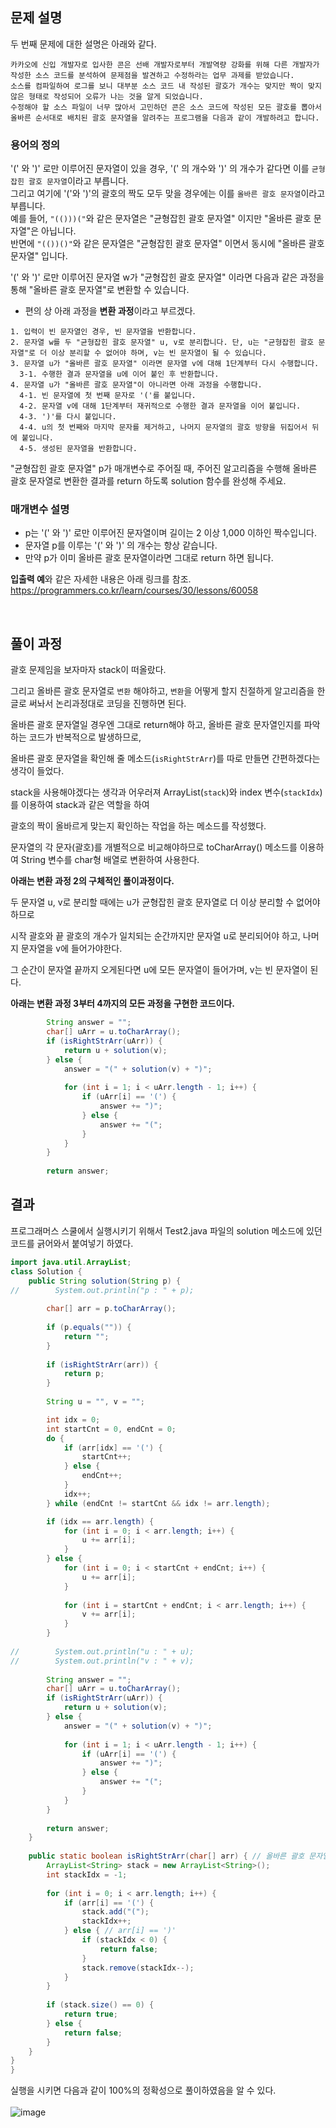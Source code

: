 ## 문제 설명  
두 번째 문제에 대한 설명은 아래와 같다.  
```
카카오에 신입 개발자로 입사한 콘은 선배 개발자로부터 개발역량 강화를 위해 다른 개발자가 작성한 소스 코드를 분석하여 문제점을 발견하고 수정하라는 업무 과제를 받았습니다.  
소스를 컴파일하여 로그를 보니 대부분 소스 코드 내 작성된 괄호가 개수는 맞지만 짝이 맞지 않은 형태로 작성되어 오류가 나는 것을 알게 되었습니다.  
수정해야 할 소스 파일이 너무 많아서 고민하던 콘은 소스 코드에 작성된 모든 괄호를 뽑아서 올바른 순서대로 배치된 괄호 문자열을 알려주는 프로그램을 다음과 같이 개발하려고 합니다.  
```
### 용어의 정의  
'(' 와 ')' 로만 이루어진 문자열이 있을 경우, '(' 의 개수와 ')' 의 개수가 같다면 이를 `균형잡힌 괄호 문자열`이라고 부릅니다.  
그리고 여기에 '('와 ')'의 괄호의 짝도 모두 맞을 경우에는 이를 `올바른 괄호 문자열`이라고 부릅니다.  
예를 들어, `"(()))("`와 같은 문자열은 "균형잡힌 괄호 문자열" 이지만 "올바른 괄호 문자열"은 아닙니다.  
반면에 `"(())()"`와 같은 문자열은 "균형잡힌 괄호 문자열" 이면서 동시에 "올바른 괄호 문자열" 입니다.  

'(' 와 ')' 로만 이루어진 문자열 w가 "균형잡힌 괄호 문자열" 이라면 다음과 같은 과정을 통해 "올바른 괄호 문자열"로 변환할 수 있습니다.  

* 편의 상 아래 과정을 **변환 과정**이라고 부르겠다.  
```
1. 입력이 빈 문자열인 경우, 빈 문자열을 반환합니다. 
2. 문자열 w를 두 "균형잡힌 괄호 문자열" u, v로 분리합니다. 단, u는 "균형잡힌 괄호 문자열"로 더 이상 분리할 수 없어야 하며, v는 빈 문자열이 될 수 있습니다. 
3. 문자열 u가 "올바른 괄호 문자열" 이라면 문자열 v에 대해 1단계부터 다시 수행합니다. 
  3-1. 수행한 결과 문자열을 u에 이어 붙인 후 반환합니다. 
4. 문자열 u가 "올바른 괄호 문자열"이 아니라면 아래 과정을 수행합니다. 
  4-1. 빈 문자열에 첫 번째 문자로 '('를 붙입니다. 
  4-2. 문자열 v에 대해 1단계부터 재귀적으로 수행한 결과 문자열을 이어 붙입니다. 
  4-3. ')'를 다시 붙입니다. 
  4-4. u의 첫 번째와 마지막 문자를 제거하고, 나머지 문자열의 괄호 방향을 뒤집어서 뒤에 붙입니다. 
  4-5. 생성된 문자열을 반환합니다.
```
"균형잡힌 괄호 문자열" p가 매개변수로 주어질 때, 주어진 알고리즘을 수행해 올바른 괄호 문자열로 변환한 결과를 return 하도록 solution 함수를 완성해 주세요.  

### 매개변수 설명  
* p는 '(' 와 ')' 로만 이루어진 문자열이며 길이는 2 이상 1,000 이하인 짝수입니다.  
* 문자열 p를 이루는 '(' 와 ')' 의 개수는 항상 같습니다.  
* 만약 p가 이미 올바른 괄호 문자열이라면 그대로 return 하면 됩니다.  

**입출력 예**와 같은 자세한 내용은 아래 링크를 참조.  
https://programmers.co.kr/learn/courses/30/lessons/60058  

<br>

## 풀이 과정  
괄호 문제임을 보자마자 stack이 떠올랐다.  

그리고 올바른 괄호 문자열로 `변환` 해야하고, `변환`을 어떻게 할지 친절하게 알고리즘을 한글로 써놔서 논리과정대로 코딩을 진행하면 된다.  

올바른 괄호 문자열일 경우엔 그대로 return해야 하고, 올바른 괄호 문자열인지를 파악하는 코드가 반복적으로 발생하므로,  

올바른 괄호 문자열을 확인해 줄 메소드(`isRightStrArr`)를 따로 만들면 간편하겠다는 생각이 들었다.  

stack을 사용해야겠다는 생각과 어우러져 ArrayList(`stack`)와 index 변수(`stackIdx`)를 이용하여 stack과 같은 역할을 하여  

괄호의 짝이 올바르게 맞는지 확인하는 작업을 하는 메소드를 작성했다.   

문자열의 각 문자(괄호)를 개별적으로 비교해야하므로 toCharArray() 메소드를 이용하여 String 변수를 char형 배열로 변환하여 사용한다.  

**아래는 변환 과정 2의 구체적인 풀이과정이다.**  

두 문자열 u, v로 분리할 때에는 u가 균형잡힌 괄호 문자열로 더 이상 분리할 수 없어야 하므로  

시작 괄호와 끝 괄호의 개수가 일치되는 순간까지만 문자열 u로 분리되어야 하고, 나머지 문자열을 v에 들어가야한다.  

그 순간이 문자열 끝까지 오게된다면 u에 모든 문자열이 들어가며, v는 빈 문자열이 된다.  

**아래는 변환 과정 3부터 4까지의 모든 과정을 구현한 코드이다.**  

```java
        String answer = "";
        char[] uArr = u.toCharArray();
        if (isRightStrArr(uArr)) {
        	return u + solution(v);
        } else {
        	answer = "(" + solution(v) + ")";
        	
        	for (int i = 1; i < uArr.length - 1; i++) {
        		if (uArr[i] == '(') {
        			answer += ")";
        		} else {
        			answer += "(";
        		}
        	}
        }
        
        return answer;
```


## 결과

프로그래머스 스쿨에서 실행시키기 위해서 Test2.java 파일의 solution 메소드에 있던 코드를 긁어와서 붙여넣기 하였다.

```java
import java.util.ArrayList;
class Solution {
    public String solution(String p) {
//        System.out.println("p : " + p);
    	
    	char[] arr = p.toCharArray();
        
    	if (p.equals("")) {
    		return "";
    	}
    	
        if (isRightStrArr(arr)) {
        	return p;
        }
        
        String u = "", v = "";

        int idx = 0;
        int startCnt = 0, endCnt = 0;
        do {
        	if (arr[idx] == '(') {
        		startCnt++;
        	} else {
        		endCnt++;
        	}
        	idx++;
        } while (endCnt != startCnt && idx != arr.length);

        if (idx == arr.length) {
        	for (int i = 0; i < arr.length; i++) {
        		u += arr[i];
        	}
        } else {
	        for (int i = 0; i < startCnt + endCnt; i++) {
	        	u += arr[i]; 
	        }
	        
	        for (int i = startCnt + endCnt; i < arr.length; i++) {
	        	v += arr[i];
	        }
        }
        
//        System.out.println("u : " + u);
//        System.out.println("v : " + v);
        
        String answer = "";
        char[] uArr = u.toCharArray();
        if (isRightStrArr(uArr)) {
        	return u + solution(v);
        } else {
        	answer = "(" + solution(v) + ")";
        	
        	for (int i = 1; i < uArr.length - 1; i++) {
        		if (uArr[i] == '(') {
        			answer += ")";
        		} else {
        			answer += "(";
        		}
        	}
        }
        
        return answer;
    }
    
    public static boolean isRightStrArr(char[] arr) { // 올바른 괄호 문자열
        ArrayList<String> stack = new ArrayList<String>();
        int stackIdx = -1;
        
        for (int i = 0; i < arr.length; i++) {
        	if (arr[i] == '(') {
        		stack.add("(");
        		stackIdx++;
        	} else { // arr[i] == ')'
        		if (stackIdx < 0) {
        			return false;
        		}
        		stack.remove(stackIdx--);
        	}
        }
        
        if (stack.size() == 0) {
        	return true;
        } else { 
        	return false;
        }
    }
}
}
```  

실행을 시키면 다음과 같이 100%의 정확성으로 풀이하였음을 알 수 있다.<br>  
![image](https://user-images.githubusercontent.com/50273050/92756192-8f832700-f3c7-11ea-94de-e2a21ae53939.png)  
